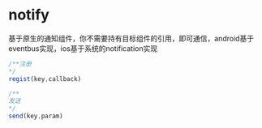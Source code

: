 # notify

基于原生的通知组件，你不需要持有目标组件的引用，即可通信，android基于eventbus实现，ios基于系统的notification实现

```js
/**注册
*/
regist(key,callback)

/**
发送
*/
send(key,param)


```



